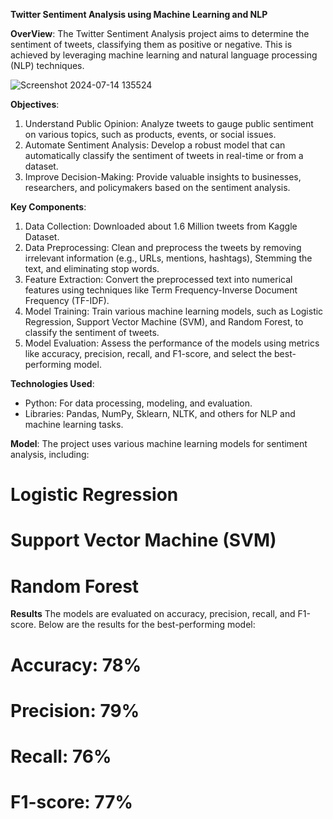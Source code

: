 **Twitter Sentiment Analysis using Machine Learning and NLP**

**OverView**: 
The Twitter Sentiment Analysis project aims to determine the sentiment of tweets, classifying them as positive or negative. This is achieved by leveraging machine learning and natural language processing (NLP) techniques.

![Screenshot 2024-07-14 135524](https://github.com/user-attachments/assets/fa944123-0de7-4d69-9508-e881c723294e)

**Objectives**:
1. Understand Public Opinion: Analyze tweets to gauge public sentiment on various topics, such as products, events, or social issues.
2. Automate Sentiment Analysis: Develop a robust model that can automatically classify the sentiment of tweets in real-time or from a dataset.
3. Improve Decision-Making: Provide valuable insights to businesses, researchers, and policymakers based on the sentiment analysis.

**Key Components**:
1. Data Collection: Downloaded about 1.6 Million tweets from Kaggle Dataset.
2. Data Preprocessing: Clean and preprocess the tweets by removing irrelevant information (e.g., URLs, mentions, hashtags), Stemming the text, and eliminating stop words.
3. Feature Extraction: Convert the preprocessed text into numerical features using techniques like Term Frequency-Inverse Document Frequency (TF-IDF).
4. Model Training: Train various machine learning models, such as Logistic Regression, Support Vector Machine (SVM), and Random Forest, to classify the sentiment of tweets.
5. Model Evaluation: Assess the performance of the models using metrics like accuracy, precision, recall, and F1-score, and select the best-performing model.

**Technologies Used**:
* Python: For data processing, modeling, and evaluation.
* Libraries: Pandas, NumPy, Sklearn, NLTK, and others for NLP and machine learning tasks.

**Model**:
The project uses various machine learning models for sentiment analysis, including:
# Logistic Regression
# Support Vector Machine (SVM)
# Random Forest

**Results**
The models are evaluated on accuracy, precision, recall, and F1-score. Below are the results for the best-performing model:
# Accuracy: 78%
# Precision: 79%
# Recall: 76%
# F1-score: 77%







